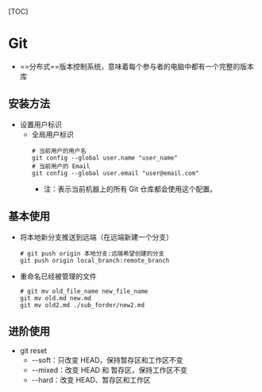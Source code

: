 [TOC]

# Git

- ==分布式==版本控制系统，意味着每个参与者的电脑中都有一个完整的版本库

## 安装方法

- 设置用户标识
  - 全局用户标识
    ```shell
    # 当前用户的用户名
    git config --global user.name "user_name"
    # 当前用户的 Email
    git config --global user.email "user@email.com"
    ```
    - 注：表示当前机器上的所有 Git 仓库都会使用这个配置。

## 基本使用

- 将本地新分支推送到远端（在远端新建一个分支）
  ```shell
  # git push origin 本地分支:远端希望创建的分支
  git push origin local_branch:remote_branch
  ```

- 重命名已经被管理的文件
  ```shell
  # git mv old_file_name new_file_name
  git mv old.md new.md
  git mv old2.md ./sub_forder/new2.md 
  ```

## 进阶使用

- git reset
  - --soft：只改变 HEAD，保持暂存区和工作区不变
  - --mixed：改变 HEAD 和 暂存区，保持工作区不变
  - --hard：改变 HEAD、暂存区和工作区